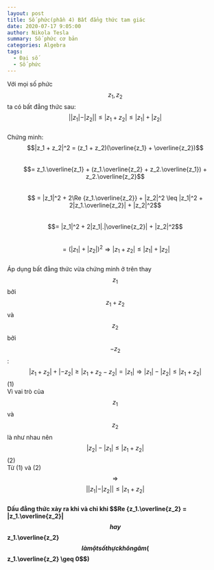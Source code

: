 ```yaml
---
layout: post
title: Số phức(phần 4) Bất đẳng thức tam giác
date: 2020-07-17 9:05:00
author: Nikola Tesla
summary: Số phức cơ bản
categories: Algebra
tags: 
  - Đại số
  - Số phức
---
```


Với mọi số phức $$z_1, z_2$$ ta có bất đẳng thức sau:  
$$||z_1| - |z_2|| \leq |z_1 + z_2| \leq |z_1| + |z_2|$$  
Chứng minh:  $$|z_1 + z_2|^2 = (z_1 + z_2)(\overline{z_1} + \overline{z_2})$$  
$$= z_1.\overline{z_1} + (z_1.\overline{z_2} + z_2.\overline{z_1}) + z_2.\overline{z_2}$$  
$$ = |z_1|^2 + 2\Re {z_1.\overline{z_2}} + |z_2|^2 \leq |z_1|^2 + 2|z_1.\overline{z_2}| + |z_2|^2$$   
$$= |z_1|^2 + 2|z_1|.|\overline{z_2}| + |z_2|^2$$  
$$ = (|z_1| + |z_2|)^2 \Rightarrow |z_1 + z_2| \leq |z_1| + |z_2|$$  
Áp dụng bất đẳng thức vừa chứng minh ở trên thay $$z_1$$ bởi $$z_1 + z_2$$ và $$z_2$$ bởi $$-z_2$$:  
$$|z_1 + z_2| + |-z_2| \geq |z_1 + z_2 - z_2| = |z_1| \Rightarrow |z_1| - |z_2| \leq |z_1 + z_2|$$ (1)   
Vì vai trò của $$z_1$$ và $$z_2$$ là như nhau nên $$|z_2| - |z_1| \leq |z_1 + z_2|$$(2)  
Từ (1) và (2) $$\Rightarrow$$ $$||z_1| - |z_2|| \leq |z_1 + z_2|$$  
**Dấu đẳng thức xảy ra khi và chỉ khi $$Re {z_1.\overline{z_2} = |z_1.\overline{z_2}|$$ hay $$z_1.\overline{z_2}$$ là một số thực không âm($$z_1.\overline{z_2} \geq 0$$)**
